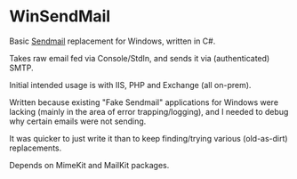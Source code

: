 # WinSendMail
Basic [Sendmail](https://linux.die.net/man/8/sendmail.sendmail) replacement for Windows, written in C#.

Takes raw email fed via Console/StdIn, and sends it via (authenticated) SMTP.

Initial intended usage is with IIS, PHP and Exchange (all on-prem).

Written because existing "Fake Sendmail" applications for Windows were lacking (mainly in the area of error trapping/logging), and I needed to debug why certain emails were not sending.

It was quicker to just write it than to keep finding/trying various (old-as-dirt) replacements.

Depends on MimeKit and MailKit packages.